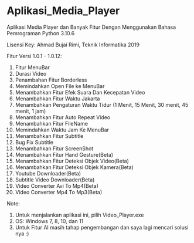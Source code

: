 # Aplikasi_Media_Player
Aplikasi Media Player dan Banyak Fitur Dengan Menggunakan Bahasa Pemrograman Python 3.10.6

Lisensi Key: Ahmad Bujai Rimi, Teknik Informatika 2019

Fitur Versi 1.0.1 - 1.0.12:
1. Fitur MenuBar
2. Durasi Video
3. Penambahan Fitur Borderless
4. Memindahkan Open File ke MenuBar
5. Menambahkan Fitur Efek Suara Dan Kecepatan Video
6. Menambahkan Fitur Waktu Jakarta
7. Menambahkan Pengaturan Waktu Tidur (1 Menit, 15 Menit, 30 menit, 45 menit, 1 jam)
8. Menambahkan Fitur Auto Repeat Video
9. Menambahkan Fitur FileName
10. Memindahkan Waktu Jam Ke MenuBar
11. Menambahkan Fitur Subtitle
12. Bug Fix Subtitle
13. Menambahkan Fitur ScreenShot
14. Menambahkan Fitur Hand Gesture(Beta)
15. Menambahkan Fitur Deteksi Objek Video(Beta)
16. Menambahkan Fitur Deteksi Objek Kamera(Beta)
17. Youtube Downloader(Beta)
18. Subtitle Video Downloader(Beta)
19. Video Converter Avi To Mp4(Beta)
20. Video Converter Mp4 To Mp3(Beta)

Note:
1. Untuk menjalankan aplikasi ini, pilih Video_Player.exe
2. OS: Windows 7, 8, 10, dan 11
3. Untuk Fitur AI masih tahap pengembangan dan saya lagi mencari solusi nya :)
